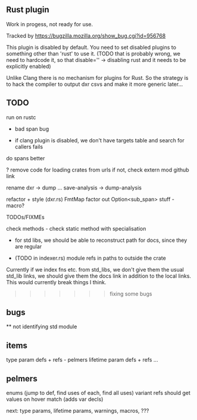 Rust plugin
-----------

Work in progess, not ready for use.

Tracked by https://bugzilla.mozilla.org/show_bug.cgi?id=956768

This plugin is disabled by default. You need to set disabled plugins to something
other than 'rust' to use it. (TODO that is probably wrong, we need to hardcode it,
so that disable='' -> disabling rust and it needs to be explicitly enabled)

Unlike Clang there is no mechanism for plugins for Rust. So the strategy is to
hack the compiler to output dxr csvs and make it more generic later...

TODO
----

run on rustc
  - bad span bug
  * if clang plugin is disabled, we don't have targets table and search for callers fails

do spans better

? remove code for loading crates from urls
  if not, check extern mod github link


rename dxr -> dump ...
  save-analysis -> dump-analysis

refactor + style (dxr.rs)
  FmtMap
  factor out Option<sub_span> stuff - macro?

TODOs/FIXMEs

check
  methods - check static method with specialisation


* for std libs, we should be able to reconstruct path for docs, since they are regular

* (TODO in indexer.rs) module refs in paths to outside the crate

Currently if we index fns etc. from std_libs, we don't give them the usual std_lib links,
we should give them the docs link in addition to the local links. This would
currently break things I think.
>>>>>>> fixing some bugs

bugs
----

** not identifying std module

items
-----

type param defs + refs - pelmers
lifetime param defs + refs
...

pelmers
-------

enums (jump to def, find uses of each, find all uses)
  variant refs should get values on hover
match (adds var decls)

next: type params, lifetime params, warnings, macros, ???
